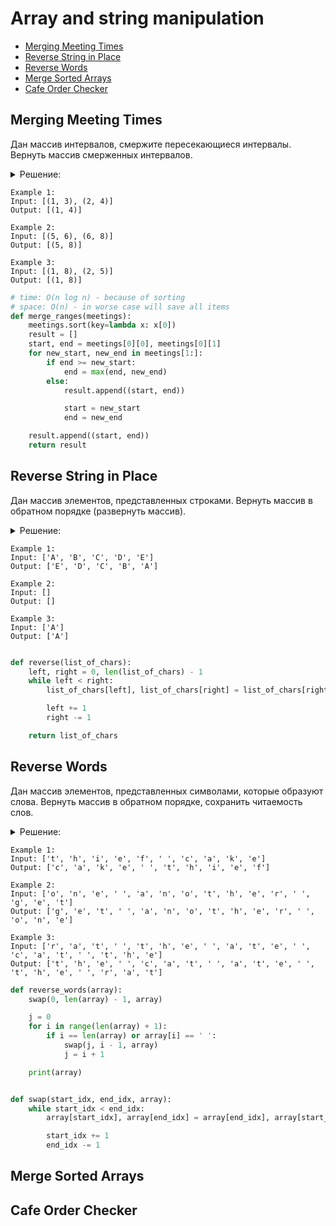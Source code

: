 # Array and string manipulation
+ [Merging Meeting Times](#merging-meeting-times)
+ [Reverse String in Place](#reverse-string-in-place)
+ [Reverse Words](#reverse-words)
+ [Merge Sorted Arrays](#merge-sorted-arrays)
+ [Cafe Order Checker](#cafe-order-checker)


## Merging Meeting Times
Дан массив интервалов, смержите пересекающиеся интервалы.
Вернуть массив смерженных интервалов.

<details><summary>Решение:</summary><blockquote>

<ol>
 <li>Отсортировать инпут по первым элемента кортежа.</li>
 <li>Инициализировать старт и конец.</li>
 <li>Смержить интервалы, если они пересекаются.</li>
 <li>Добавить, в результат, если не пересекаются, обновить старт и конец.</li>
 <li>После завершения цикла добавить последний элемент в результат.</li>
</ol>

</blockquote></details>

```
Example 1:
Input: [(1, 3), (2, 4)]
Output: [(1, 4)]

Example 2:
Input: [(5, 6), (6, 8)]
Output: [(5, 8)]

Example 3:
Input: [(1, 8), (2, 5)]
Output: [(1, 8)]
```

```python
# time: O(n log n) - because of sorting
# space: O(n) - in worse case will save all items
def merge_ranges(meetings):
    meetings.sort(key=lambda x: x[0])
    result = []
    start, end = meetings[0][0], meetings[0][1]
    for new_start, new_end in meetings[1:]:
        if end >= new_start:
            end = max(end, new_end)
        else:
            result.append((start, end))

            start = new_start
            end = new_end

    result.append((start, end))
    return result
```


## Reverse String in Place
Дан массив элементов, представленных строками.
Вернуть массив в обратном порядке (развернуть массив).

<details><summary>Решение:</summary><blockquote>

<ol>
 <li>Используем два указателя, один идет по строке с начала массива, другой с конца массива.</li>
 <li>Свапаем элементы под указателями, пока указатели не встретятся в середине.</li>
</ol>

</blockquote></details>

```
Example 1:
Input: ['A', 'B', 'C', 'D', 'E']
Output: ['E', 'D', 'C', 'B', 'A']

Example 2:
Input: []
Output: []

Example 3:
Input: ['A']
Output: ['A']
```

```python

def reverse(list_of_chars):
    left, right = 0, len(list_of_chars) - 1
    while left < right:
        list_of_chars[left], list_of_chars[right] = list_of_chars[right], list_of_chars[left]

        left += 1
        right -= 1

    return list_of_chars
```

## Reverse Words
Дан массив элементов, представленных символами, которые образуют слова.
Вернуть массив в обратном порядке, сохранить читаемость слов.

<details><summary>Решение:</summary><blockquote>

<ol>
 <li>Используем два указателя, один идет по строке с начала массива, другой с конца массива.</li>
 <li>Сначала развернем массив и получим отзеркаленный порядок элементов.</li>
 <li>Воспользуемся той же ф-ей, но уже развернем часть массива (каждое слово).</li>
</ol>

</blockquote></details>

```
Example 1:
Input: ['t', 'h', 'i', 'e', 'f', ' ', 'c', 'a', 'k', 'e']
Output: ['c', 'a', 'k', 'e', ' ', 't', 'h', 'i', 'e', 'f']

Example 2:
Input: ['o', 'n', 'e', ' ', 'a', 'n', 'o', 't', 'h', 'e', 'r', ' ', 'g', 'e', 't']
Output: ['g', 'e', 't', ' ', 'a', 'n', 'o', 't', 'h', 'e', 'r', ' ', 'o', 'n', 'e']

Example 3:
Input: ['r', 'a', 't', ' ', 't', 'h', 'e', ' ', 'a', 't', 'e', ' ', 'c', 'a', 't', ' ', 't', 'h', 'e']
Output: ['t', 'h', 'e', ' ', 'c', 'a', 't', ' ', 'a', 't', 'e', ' ', 't', 'h', 'e', ' ', 'r', 'a', 't']
```

```python
def reverse_words(array):
    swap(0, len(array) - 1, array)

    j = 0
    for i in range(len(array) + 1):
        if i == len(array) or array[i] == ' ':
            swap(j, i - 1, array)
            j = i + 1

    print(array)


def swap(start_idx, end_idx, array):
    while start_idx < end_idx:
        array[start_idx], array[end_idx] = array[end_idx], array[start_idx]

        start_idx += 1
        end_idx -= 1

```


## Merge Sorted Arrays


## Cafe Order Checker
